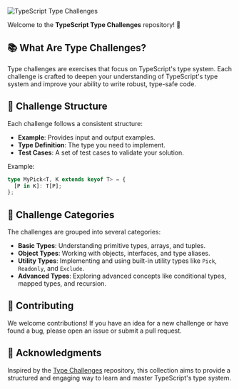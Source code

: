 ![TypeScript Type Challenges](https://github.com/type-challenges/type-challenges/raw/main/screenshots/logo.svg)

Welcome to the **TypeScript Type Challenges** repository! 🚀

## 📚 What Are Type Challenges?

Type challenges are exercises that focus on TypeScript's type system. Each challenge is crafted to deepen your understanding of TypeScript's type system and improve your ability to write robust, type-safe code.

## 🧠 Challenge Structure

Each challenge follows a consistent structure:

- **Example**: Provides input and output examples.
- **Type Definition**: The type you need to implement.
- **Test Cases**: A set of test cases to validate your solution.

Example:

```typescript
type MyPick<T, K extends keyof T> = {
  [P in K]: T[P];
};
```

## 🧩 Challenge Categories

The challenges are grouped into several categories:

- **Basic Types**: Understanding primitive types, arrays, and tuples.
- **Object Types**: Working with objects, interfaces, and type aliases.
- **Utility Types**: Implementing and using built-in utility types like `Pick`, `Readonly`, and `Exclude`.
- **Advanced Types**: Exploring advanced concepts like conditional types, mapped types, and recursion.

## 🤝 Contributing

We welcome contributions! If you have an idea for a new challenge or have found a bug, please open an issue or submit a pull request.

## 🌟 Acknowledgments

Inspired by the [Type Challenges](https://github.com/type-challenges/type-challenges) repository, this collection aims to provide a structured and engaging way to learn and master TypeScript's type system.

